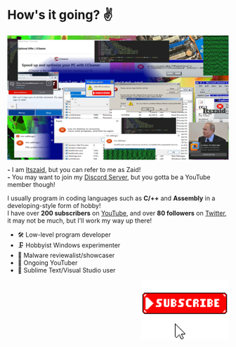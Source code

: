 # How's it going? ✌

<img align="center" alt="Itszaid" width="800" src="https://github.com/Itszaid32/Itszaid32/blob/main/header.jpg" /><br>

**-** I am [Itszaid](https://www.youtube.com/@Itszaid32), but you can refer to me as Zaid!<br>
**-** You may want to join my [Discord Server](https://discord.gg/9rxEkKs8Fn), but you gotta be a YouTube member though!

I usually program in coding languages such as **C/++** and **Assembly** in a developing-style form of hobby!<br>
I have over **200 subscribers** on [YouTube](https://www.youtube.com/@Itszaid32), and over **80 followers** on [Twitter](), it may not be much, but I'll work my way up there!

* 🛠 Low-level program developer<br>
* 🗜 Hobbyist Windows experimenter<br>
* 💾 Malware reviewalist/showcaser<br>
* 📸 Ongoing YouTuber<br>
* 🌋 Sublime Text/Visual Studio user<br>

<img align="right" alt="Itszaid" width="200" src="https://github.com/Itszaid32/Itszaid32/blob/main/itszaid%20subscribe.jpg" />
